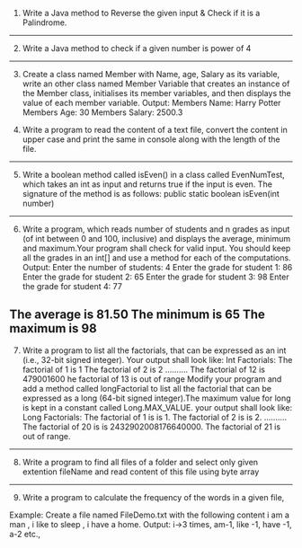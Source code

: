 1. Write a Java method to Reverse the given input & Check if it is a Palindrome.
------------------------------------------------------------------------------------------------------------------------
2. Write a Java method to check if a given number is power of 4
------------------------------------------------------------------------------------------------------------------------
3. Create a class named Member with Name, age, Salary as its variable, write an other
class named Member Variable that creates an instance of the Member class, initialises its
member variables, and then displays the value of each member variable.
Output:
Members Name: Harry Potter
Members Age: 30
Members Salary: 2500.3

4. Write a program to read the content of a text file, convert the content in upper case
and print the same in console along with the length of the file.
------------------------------------------------------------------------------------------------------------------------
5. Write a boolean method called isEven() in a class called EvenNumTest, which takes
an int as input and returns true if the input is even. The signature of the method is as
follows: public static boolean isEven(int number)
------------------------------------------------------------------------------------------------------------------------
6. Write a program, which reads number of students and n grades as input (of int
between 0 and 100, inclusive) and displays the average, minimum and maximum.Your
program shall check for valid input. You should keep all the grades in an int[] and use a
method for each of the computations.
Output:
Enter the number of students: 4
Enter the grade for student 1: 86
Enter the grade for student 2: 65
Enter the grade for student 3: 98
Enter the grade for student 4: 77

The average is 81.50
The minimum is 65
The maximum is 98
------------------------------------------------------------------------------------------------------------------------
7. Write a program to list all the factorials, that can be expressed as an int (i.e., 32-bit
signed integer). Your output shall look like:
Int Factorials:
The factorial of 1 is 1
The factorial of 2 is 2
..........
The factorial of 12 is 479001600
he factorial of 13 is out of range
Modify your program and add a method called longFactorial to list all the factorial that can
be expressed as a long (64-bit signed integer).The maximum value for long is kept in a
constant called Long.MAX_VALUE.
your output shall look like:
Long Factorials:
The factorial of 1 is is 1.
The factorial of 2 is is 2.
..........
The factorial of 20 is is 2432902008176640000.
The factorial of 21 is out of range.
------------------------------------------------------------------------------------------------------------------------
8. Write a program to find all files of a folder and select only given extention fileName and
read content of this file using byte array
------------------------------------------------------------------------------------------------------------------------
9. Write a program to calculate the frequency of the words in a given file,

Example: Create a file named FileDemo.txt with the following content
i am a man ,
i like to sleep ,
i have a home.
Output: i->3 times,
am-1,
like -1,
have -1,
a-2 etc.,
